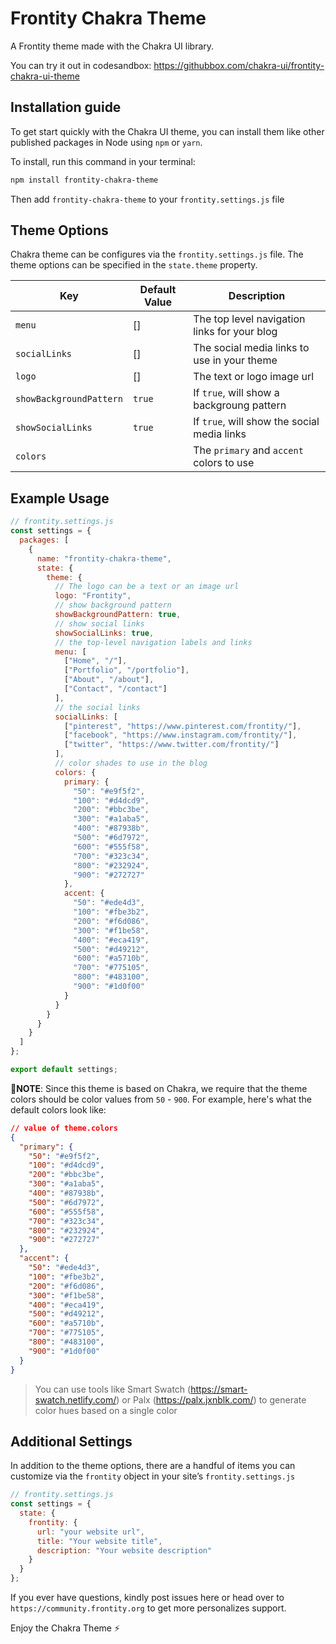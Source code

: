 # Frontity Chakra Theme

A Frontity theme made with the Chakra UI library.

You can try it out in codesandbox: https://githubbox.com/chakra-ui/frontity-chakra-ui-theme

## Installation guide

To get start quickly with the Chakra UI theme, you can install them like other published packages in Node using `npm` or `yarn`.

To install, run this command in your terminal:

```sh
npm install frontity-chakra-theme
```

Then add `frontity-chakra-theme` to your `frontity.settings.js` file

## Theme Options

Chakra theme can be configures via the `frontity.settings.js` file. The theme options can be specified in the `state.theme` property.

| Key                     | Default Value | Description                                  |
| ----------------------- | ------------- | -------------------------------------------- |
| `menu`                  | []            | The top level navigation links for your blog |
| `socialLinks`           | []            | The social media links to use in your theme  |
| `logo`                  | []            | The text or logo image url                   |
| `showBackgroundPattern` | `true`        | If `true`, will show a backgroung pattern    |
| `showSocialLinks`       | `true`        | If `true`, will show the social media links  |
| `colors`                |               | The `primary` and `accent` colors to use     |

## Example Usage

```js
// frontity.settings.js
const settings = {
  packages: [
    {
      name: "frontity-chakra-theme",
      state: {
        theme: {
          // The logo can be a text or an image url
          logo: "Frontity",
          // show background pattern
          showBackgroundPattern: true,
          // show social links
          showSocialLinks: true,
          // the top-level navigation labels and links
          menu: [
            ["Home", "/"],
            ["Portfolio", "/portfolio"],
            ["About", "/about"],
            ["Contact", "/contact"]
          ],
          // the social links
          socialLinks: [
            ["pinterest", "https://www.pinterest.com/frontity/"],
            ["facebook", "https://www.instagram.com/frontity/"],
            ["twitter", "https://www.twitter.com/frontity/"]
          ],
          // color shades to use in the blog
          colors: {
            primary: {
              "50": "#e9f5f2",
              "100": "#d4dcd9",
              "200": "#bbc3be",
              "300": "#a1aba5",
              "400": "#87938b",
              "500": "#6d7972",
              "600": "#555f58",
              "700": "#323c34",
              "800": "#232924",
              "900": "#272727"
            },
            accent: {
              "50": "#ede4d3",
              "100": "#fbe3b2",
              "200": "#f6d086",
              "300": "#f1be58",
              "400": "#eca419",
              "500": "#d49212",
              "600": "#a5710b",
              "700": "#775105",
              "800": "#483100",
              "900": "#1d0f00"
            }
          }
        }
      }
    }
  ]
};

export default settings;
```

**🚨NOTE**: Since this theme is based on Chakra, we require that the theme colors should be color values from `50` - `900`. For example, here's what the default colors look like:

```json
// value of theme.colors
{
  "primary": {
    "50": "#e9f5f2",
    "100": "#d4dcd9",
    "200": "#bbc3be",
    "300": "#a1aba5",
    "400": "#87938b",
    "500": "#6d7972",
    "600": "#555f58",
    "700": "#323c34",
    "800": "#232924",
    "900": "#272727"
  },
  "accent": {
    "50": "#ede4d3",
    "100": "#fbe3b2",
    "200": "#f6d086",
    "300": "#f1be58",
    "400": "#eca419",
    "500": "#d49212",
    "600": "#a5710b",
    "700": "#775105",
    "800": "#483100",
    "900": "#1d0f00"
  }
}
```

> You can use tools like Smart Swatch (https://smart-swatch.netlify.com/) or Palx (https://palx.jxnblk.com/) to generate color hues based on a single color

## Additional Settings

In addition to the theme options, there are a handful of items you can customize via the `frontity` object in your site’s `frontity.settings.js`

```js
// frontity.settings.js
const settings = {
  state: {
    frontity: {
      url: "your website url",
      title: "Your website title",
      description: "Your website description"
    }
  }
};
```

If you ever have questions, kindly post issues here or head over to `https://community.frontity.org` to get more personalizes support.

Enjoy the Chakra Theme ⚡️
